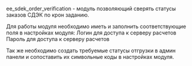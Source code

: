 ﻿ee_sdek_order_verification - модуль позволяющий сверять статусы заказов СДЭК по крон заданию.

Для работы модуля необходимо иметь и заполнить соответствующие поля в настройках модуля:
Логин для доступа к серверу расчетов
Пароль для доступа к серверу расчетов

Так же необходимо создать требуемые статусы отгрузки в админ панели и сопоставить их символьные коды в настройках модуля.
